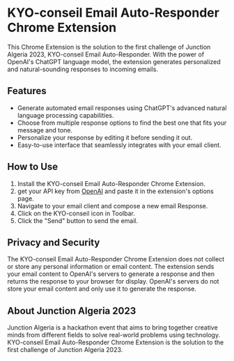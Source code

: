 # KYO-conseil Email Auto-Responder Chrome Extension

This Chrome Extension is the solution to the first challenge of Junction Algeria 2023, KYO-conseil Email Auto-Responder. With the power of OpenAI's ChatGPT language model, the extension generates personalized and natural-sounding responses to incoming emails.

## Features

- Generate automated email responses using ChatGPT's advanced natural language processing capabilities.
- Choose from multiple response options to find the best one that fits your message and tone.
- Personalize your response by editing it before sending it out.
- Easy-to-use interface that seamlessly integrates with your email client.

## How to Use

1. Install the KYO-conseil Email Auto-Responder Chrome Extension.
2. get your API key from [OpenAI](https://openai.com/) and paste it in the extension's options page.
3. Navigate to your email client and compose a new email Response.
4. Click on the KYO-conseil icon in Toolbar.
5. Click the "Send" button to send the email.

## Privacy and Security

The KYO-conseil Email Auto-Responder Chrome Extension does not collect or store any personal information or email content. The extension sends your email content to OpenAI's servers to generate a response and then returns the response to your browser for display. OpenAI's servers do not store your email content and only use it to generate the response.

## About Junction Algeria 2023

Junction Algeria is a hackathon event that aims to bring together creative minds from different fields to solve real-world problems using technology. KYO-conseil Email Auto-Responder Chrome Extension is the solution to the first challenge of Junction Algeria 2023.
